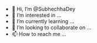 - 👋 Hi, I’m @SubhechhaDey
- 👀 I’m interested in ...
- 🌱 I’m currently learning ...
- 💞️ I’m looking to collaborate on ...
- 📫 How to reach me ...

<!---
SubhechhaDey/SubhechhaDey is a ✨ special ✨ repository because its `README.md` (this file) appears on your GitHub profile.
You can click the Preview link to take a look at your changes.
--->
